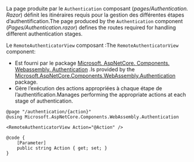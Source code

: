 <span data-ttu-id="66902-101">La page produite par le `Authentication` composant (*pages/Authentication. Razor*) définit les itinéraires requis pour la gestion des différentes étapes d’authentification.</span><span class="sxs-lookup"><span data-stu-id="66902-101">The page produced by the `Authentication` component (*Pages/Authentication.razor*) defines the routes required for handling different authentication stages.</span></span>

<span data-ttu-id="66902-102">Le `RemoteAuthenticatorView` composant :</span><span class="sxs-lookup"><span data-stu-id="66902-102">The `RemoteAuthenticatorView` component:</span></span>

* <span data-ttu-id="66902-103">Est fourni par le package [Microsoft. AspNetCore. Components. Webassembly. Authentication](https://www.nuget.org/packages/Microsoft.AspNetCore.Components.WebAssembly.Authentication/) .</span><span class="sxs-lookup"><span data-stu-id="66902-103">Is provided by the [Microsoft.AspNetCore.Components.WebAssembly.Authentication](https://www.nuget.org/packages/Microsoft.AspNetCore.Components.WebAssembly.Authentication/) package.</span></span>
* <span data-ttu-id="66902-104">Gère l’exécution des actions appropriées à chaque étape de l’authentification.</span><span class="sxs-lookup"><span data-stu-id="66902-104">Manages performing the appropriate actions at each stage of authentication.</span></span>

```razor
@page "/authentication/{action}"
@using Microsoft.AspNetCore.Components.WebAssembly.Authentication

<RemoteAuthenticatorView Action="@Action" />

@code {
    [Parameter]
    public string Action { get; set; }
}
```
